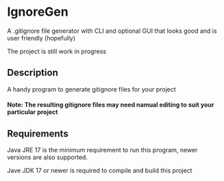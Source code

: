 # IgnoreGen
A .gitignore file generator with CLI and optional GUI that looks good and is user friendly (hopefully)

The project is still work in progress

## Description
A handy program to generate gitignore files for your project

#### Note: The resulting gitignore files may need namual editing to suit your particular project

## Requirements
Java JRE 17 is the minimum requirement to run this program, newer versions are also supported.

Jave JDK 17 or newer is required to compile and build this project
